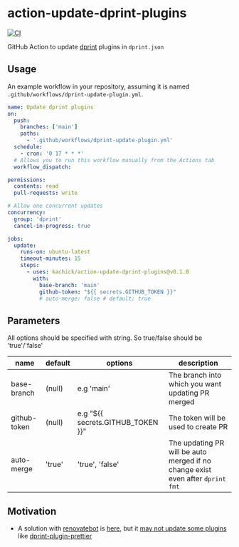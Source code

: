 # action-update-dprint-plugins

[![CI](https://github.com/kachick/action-update-dprint-plugins/actions/workflows/validate.yml/badge.svg?branch=main)](https://github.com/kachick/action-update-dprint-plugins/actions/workflows/validate.yml?query=branch%3Amain++)

GitHub Action to update [dprint](https://github.com/dprint/dprint) plugins in `dprint.json`

## Usage

An example workflow in your repository, assuming it is named `.github/workflows/dprint-update-plugin.yml`.

```yaml
name: Update dprint plugins
on:
  push:
    branches: ['main']
    paths:
      - '.github/workflows/dprint-update-plugin.yml'
  schedule:
    - cron: '0 17 * * *'
  # Allows you to run this workflow manually from the Actions tab
  workflow_dispatch:

permissions:
  contents: read
  pull-requests: write

# Allow one concurrent updates
concurrency:
  group: 'dprint'
  cancel-in-progress: true

jobs:
  update:
    runs-on: ubuntu-latest
    timeout-minutes: 15
    steps:
      - uses: kachick/action-update-dprint-plugins@v0.1.0
        with:
          base-branch: 'main'
          github-token: "${{ secrets.GITHUB_TOKEN }}"
          # auto-merge: false # default: true
```

## Parameters

All options should be specified with string. So true/false should be 'true'/'false'

| name         | default | options                           | description                                                                    |
| ------------ | ------- | --------------------------------- | ------------------------------------------------------------------------------ |
| base-branch  | (null)  | e.g 'main'                        | The branch into which you want updating PR merged                              |
| github-token | (null)  | e.g "${{ secrets.GITHUB_TOKEN }}" | The token will be used to create PR                                            |
| auto-merge   | 'true'  | 'true', 'false'                   | The updating PR will be auto merged if no change exist even after `dprint fmt` |

## Motivation

- A solution with [renovatebot](https://github.com/renovatebot/renovate) is [here](https://github.com/kachick/renovate-config-dprint), but it [may not update some plugins](https://github.com/kachick/renovate-config-dprint/issues/11) like [dprint-plugin-prettier](https://github.com/dprint/dprint-plugin-prettier)
